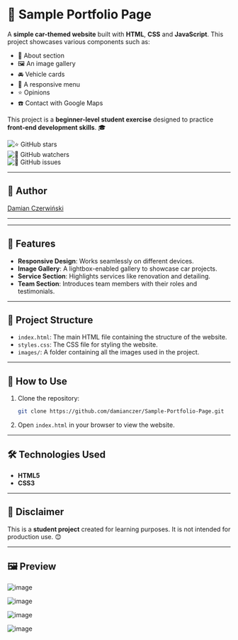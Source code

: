 # 🚗 Sample Portfolio Page

A **simple car-themed website** built with **HTML**, **CSS** and **JavaScript**. This project showcases various components such as:

- 📰 About section
- 🖼️ An image gallery
- 🚘 Vehicle cards
- 📱 A responsive menu
- ⭐ Opinions
- ☎️ Contact with Google Maps

This project is a **beginner-level student exercise** designed to practice **front-end development skills**. 🎓

![⭐ GitHub stars](https://img.shields.io/github/stars/damianczer/Sample-Portfolio-Page?style=social)  
![👀 GitHub watchers](https://img.shields.io/github/watchers/damianczer/Sample-Portfolio-Page?style=social)  
![🐞 GitHub issues](https://img.shields.io/github/issues/damianczer/Sample-Portfolio-Page?style=flat-square)  

---

## 👤 **Author**  
[Damian Czerwiński](https://github.com/damianczer/)

---


---

## 🌟 Features

- **Responsive Design**: Works seamlessly on different devices.
- **Image Gallery**: A lightbox-enabled gallery to showcase car projects.
- **Service Section**: Highlights services like renovation and detailing.
- **Team Section**: Introduces team members with their roles and testimonials.

---

## 📂 Project Structure

- `index.html`: The main HTML file containing the structure of the website.
- `styles.css`: The CSS file for styling the website.
- `images/`: A folder containing all the images used in the project.

---

## 🚀 How to Use

1. Clone the repository:
   ```bash
   git clone https://github.com/damianczer/Sample-Portfolio-Page.git
   ```
2. Open `index.html` in your browser to view the website.

---

## 🛠️ Technologies Used

- **HTML5**
- **CSS3**

---

## 📢 Disclaimer

This is a **student project** created for learning purposes. It is not intended for production use. 😊

---

## 🖼️ Preview

![image](https://github.com/user-attachments/assets/d4edccc5-f5cf-4192-b06c-b11d641240c4)

![image](https://github.com/user-attachments/assets/354fbfb5-2e3c-4807-ab99-6e14a1d8e1d5)

![image](https://github.com/user-attachments/assets/315c5c69-df61-4a67-9ea0-58cbf7ab9b72)

![image](https://github.com/user-attachments/assets/1794b646-18b0-4473-a2c6-e046ace31e51)




